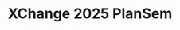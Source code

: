 ---
title: XChange 2025 PlanSem
redirect_to: https://docs.google.com/forms/d/e/1FAIpQLSdubQ9ZMorNqGoW-dZFaX3ecw-UThxE1p1SGyydo-RuMsobFw/viewform
redirect_from: 
  - /XC25PlanSem
  - /xc25plansem
---